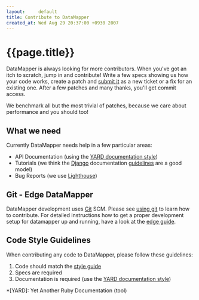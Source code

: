 ```yaml
---
layout:     default
title: Contribute to DataMapper
created_at: Wed Aug 29 20:37:00 +0930 2007
---
```


{{page.title}}
==============

DataMapper is always looking for more contributors. When you've got an itch to
scratch, jump in and contribute! Write a few specs showing us how your code
works, create a patch and [submit it](http://datamapper.lighthouseapp.com/projects/20609-datamapper/)
as a new ticket or a fix for an existing one. After a few patches and many thanks, you'll
get commit access.

We benchmark all but the most trivial of patches, because we care about
performance and you should too!

What we need
------------

Currently DataMapper needs help in a few particular areas:

* API Documentation (using the [YARD documentation style](http://www.yardoc.org/))
* Tutorials (we think the [Django](http://www.djangoproject.com/) documentation [guidelines](http://jacobian.org/writing/great-documentation/) are a good model)
* Bug Reports (we use [Lighthouse](http://datamapper.lighthouseapp.com/))

Git - Edge DataMapper
---------------------

DataMapper development uses [Git](http://git-scm.com/) SCM. Please see [using git](/using-git)
to learn how to contribute. For detailed instructions how to get a proper development setup for datamapper
up and running, have a look at the [edge guide](/articles/stunningly_easy_way_to_live_on_the_edge).

Code Style Guidelines
---------------------

When contributing any code to DataMapper, please follow these guidelines:

1. Code should match the [style guide](http://github.com/dkubb/styleguide)
2. Specs are required
3. Documentation is required (use the [YARD documentation style](http://www.yardoc.org/))

*[YARD]: Yet Another Ruby Documentation (tool)
